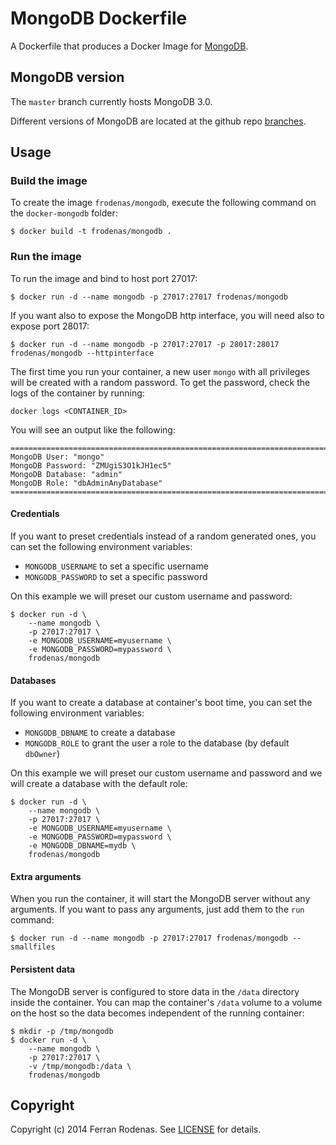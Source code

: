 # MongoDB Dockerfile

A Dockerfile that produces a Docker Image for [MongoDB](http://www.mongodb.org/).

## MongoDB version

The `master` branch currently hosts MongoDB 3.0.

Different versions of MongoDB are located at the github repo [branches](https://github.com/frodenas/docker-mongodb/branches).

## Usage

### Build the image

To create the image `frodenas/mongodb`, execute the following command on the `docker-mongodb` folder:

```
$ docker build -t frodenas/mongodb .
```

### Run the image

To run the image and bind to host port 27017:

```
$ docker run -d --name mongodb -p 27017:27017 frodenas/mongodb
```

If you want also to expose the MongoDB http interface, you will need also to expose port 28017:

```
$ docker run -d --name mongodb -p 27017:27017 -p 28017:28017 frodenas/mongodb --httpinterface
```

The first time you run your container,  a new user `mongo` with all privileges will be created with a random password.
To get the password, check the logs of the container by running:

```
docker logs <CONTAINER_ID>
```

You will see an output like the following:

```
========================================================================
MongoDB User: "mongo"
MongoDB Password: "ZMUgiS3O1kJH1ec5"
MongoDB Database: "admin"
MongoDB Role: "dbAdminAnyDatabase"
========================================================================
```

#### Credentials

If you want to preset credentials instead of a random generated ones, you can set the following environment variables:

* `MONGODB_USERNAME` to set a specific username
* `MONGODB_PASSWORD` to set a specific password

On this example we will preset our custom username and password:

```
$ docker run -d \
    --name mongodb \
    -p 27017:27017 \
    -e MONGODB_USERNAME=myusername \
    -e MONGODB_PASSWORD=mypassword \
    frodenas/mongodb
```

#### Databases

If you want to create a database at container's boot time, you can set the following environment variables:

* `MONGODB_DBNAME` to create a database
* `MONGODB_ROLE` to grant the user a role to the database (by default `dbOwner`)

On this example we will preset our custom username and password and we will create a database with the default role:

```
$ docker run -d \
    --name mongodb \
    -p 27017:27017 \
    -e MONGODB_USERNAME=myusername \
    -e MONGODB_PASSWORD=mypassword \
    -e MONGODB_DBNAME=mydb \
    frodenas/mongodb
```

#### Extra arguments

When you run the container, it will start the MongoDB server without any arguments. If you want to pass any arguments,
just add them to the `run` command:

```
$ docker run -d --name mongodb -p 27017:27017 frodenas/mongodb --smallfiles
```

#### Persistent data

The MongoDB server is configured to store data in the `/data` directory inside the container. You can map the
container's `/data` volume to a volume on the host so the data becomes independent of the running container:

```
$ mkdir -p /tmp/mongodb
$ docker run -d \
    --name mongodb \
    -p 27017:27017 \
    -v /tmp/mongodb:/data \
    frodenas/mongodb
```

## Copyright

Copyright (c) 2014 Ferran Rodenas. See [LICENSE](https://github.com/frodenas/docker-mongodb/blob/master/LICENSE) for details.
